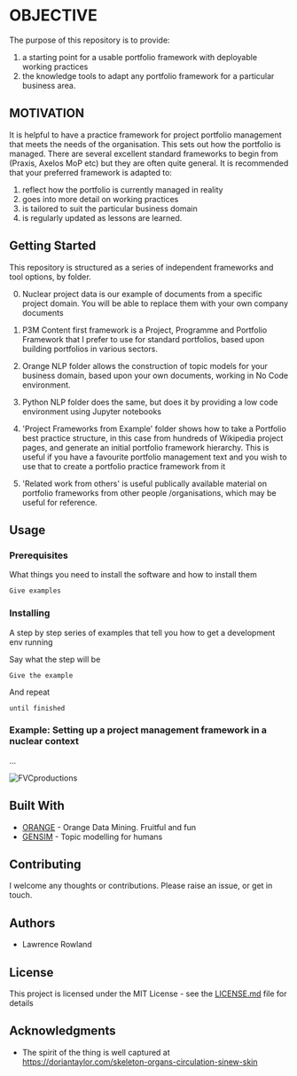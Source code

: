 # OBJECTIVE
The purpose of this repository is to provide:

1. a starting point for a usable portfolio framework with deployable working practices
2. the knowledge tools to adapt any portfolio framework for a particular business area.

## MOTIVATION
It is helpful to have a practice framework for project portfolio management that meets the needs of the organisation. This sets out how the portfolio is managed. There are several excellent standard frameworks to begin from (Praxis, Axelos MoP etc) but they are often quite general. It is recommended that your preferred framework is adapted to:

1. reflect how the portfolio is currently managed in reality
2. goes into more detail on working practices
3. is tailored to suit the particular business domain
4. is regularly updated as lessons are learned.


## Getting Started

This repository is structured as a series of independent frameworks and tool options, by folder. 

0. Nuclear project data is our example of documents from a specific project domain. You will be able to replace them with your own company documents

1. P3M Content first framework is a Project, Programme and Portfolio Framework that I prefer to use for standard portfolios, based upon building portfolios in various sectors. 

1. Orange NLP folder allows the construction of topic models for your business domain, based upon your own documents, working in No Code environment. 

2. Python NLP folder does the same, but does it by providing a low code environment using Jupyter notebooks

3. 'Project Frameworks from Example' folder shows how to take a Portfolio best practice structure, in this case from hundreds of Wikipedia project pages, and generate an initial portfolio framework hierarchy. This is useful if you have a favourite portfolio management text and you wish to use that to create a portfolio practice framework from it

4. 'Related work from others' is useful publically available material on portfolio frameworks from other people /organisations, which may be useful for reference. 

## Usage

### Prerequisites

What things you need to install the software and how to install them

```
Give examples
```

### Installing

A step by step series of examples that tell you how to get a development env running

Say what the step will be

```
Give the example
```

And repeat

```
until finished
```
### Example: Setting up a project management framework in a nuclear context
...

<img src="https://github.com/lawrencerowland/Data-Model-for-Project-Frameworks/blob/master/Project%20frameworks%20by%20using%20NLP%20in%20Orange%20Datamining/Screenshot%202020-03-01%20at%2018.26.00.png" title="Topic modelling a particular business domain" alt="FVCproductions"></a>

## Built With

* [ORANGE](//https://orange.biolab.si/) - Orange Data Mining. Fruitful and fun
* [GENSIM](https://radimrehurek.com/gensim/) - Topic modelling for humans

## Contributing

I welcome any thoughts or contributions. Please raise an issue, or get in touch. 

## Authors
* Lawrence Rowland

## License

This project is licensed under the MIT License - see the [LICENSE.md](LICENSE.md) file for details

## Acknowledgments

* The spirit of the thing is well captured at https://doriantaylor.com/skeleton-organs-circulation-sinew-skin


